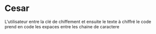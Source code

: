 # Cesar
L'utilisateur entre la clé de chiffement et ensuite le texte à chiffré
le code prend en code les expaces entre les chaine de caractere

